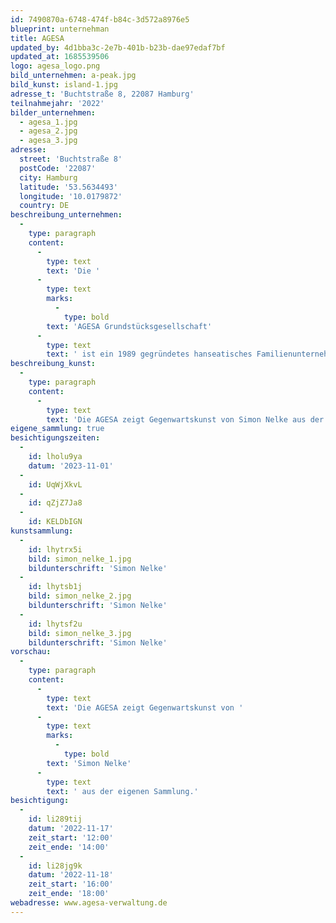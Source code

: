 ```yaml
---
id: 7490870a-6748-474f-b84c-3d572a8976e5
blueprint: unternehman
title: AGESA
updated_by: 4d1bba3c-2e7b-401b-b23b-dae97edaf7bf
updated_at: 1685539506
logo: agesa_logo.png
bild_unternehmen: a-peak.jpg
bild_kunst: island-1.jpg
adresse_t: 'Buchtstraße 8, 22087 Hamburg'
teilnahmejahr: '2022'
bilder_unternehmen:
  - agesa_1.jpg
  - agesa_2.jpg
  - agesa_3.jpg
adresse:
  street: 'Buchtstraße 8'
  postCode: '22087'
  city: Hamburg
  latitude: '53.5634493'
  longitude: '10.0179872'
  country: DE
beschreibung_unternehmen:
  -
    type: paragraph
    content:
      -
        type: text
        text: 'Die '
      -
        type: text
        marks:
          -
            type: bold
        text: 'AGESA Grundstücksgesellschaft'
      -
        type: text
        text: ' ist ein 1989 gegründetes hanseatisches Familienunternehmen mit langjähriger Erfahrung auf dem Hamburger Immobilienmarkt. Die AGESA verwaltet bereits seit Jahrzehnten Immobilien in Hamburg und Umgebung. Als zuverlässiger Partner in allen Fragen der Immobilienverwaltung und -vermarktung wird das Kompetenzteam von Grundstückseigentümern mit dem Verkauf, der Vermietung und der Verwaltung ihrer Objekte betraut.'
beschreibung_kunst:
  -
    type: paragraph
    content:
      -
        type: text
        text: 'Die AGESA zeigt Gegenwartskunst von Simon Nelke aus der eigenen Sammlung. Das Verborgene Schicht für Schicht ans Licht bringen und zum Motiv machen – das ist die Form des Kunstschaffens, die den Hamburger Maler Simon Nelke antreibt. Übereinanderschichten und partielles Abreißen der Ölfarbe bilden die Grundlage seiner speziellen Technik, die frühere Schichten des Bildes wieder zum Vorschein bringt. Menschliche Köpfe und Figuren sind oft die geheimnisvollen Protagonisten seiner Arbeiten. Verträumte und auch rätselhafte Motive des Abend- und Morgenlandes zeugen von der Dimension des Verborgenen, die eine tragende Rolle im Œuvre des Künstlers spielt.'
eigene_sammlung: true
besichtigungszeiten:
  -
    id: lholu9ya
    datum: '2023-11-01'
  -
    id: UqWjXkvL
  -
    id: qZjZ7Ja8
  -
    id: KELDbIGN
kunstsammlung:
  -
    id: lhytrx5i
    bild: simon_nelke_1.jpg
    bildunterschrift: 'Simon Nelke'
  -
    id: lhytsb1j
    bild: simon_nelke_2.jpg
    bildunterschrift: 'Simon Nelke'
  -
    id: lhytsf2u
    bild: simon_nelke_3.jpg
    bildunterschrift: 'Simon Nelke'
vorschau:
  -
    type: paragraph
    content:
      -
        type: text
        text: 'Die AGESA zeigt Gegenwartskunst von '
      -
        type: text
        marks:
          -
            type: bold
        text: 'Simon Nelke'
      -
        type: text
        text: ' aus der eigenen Sammlung.'
besichtigung:
  -
    id: li289tij
    datum: '2022-11-17'
    zeit_start: '12:00'
    zeit_ende: '14:00'
  -
    id: li28jg9k
    datum: '2022-11-18'
    zeit_start: '16:00'
    zeit_ende: '18:00'
webadresse: www.agesa-verwaltung.de
---
```

